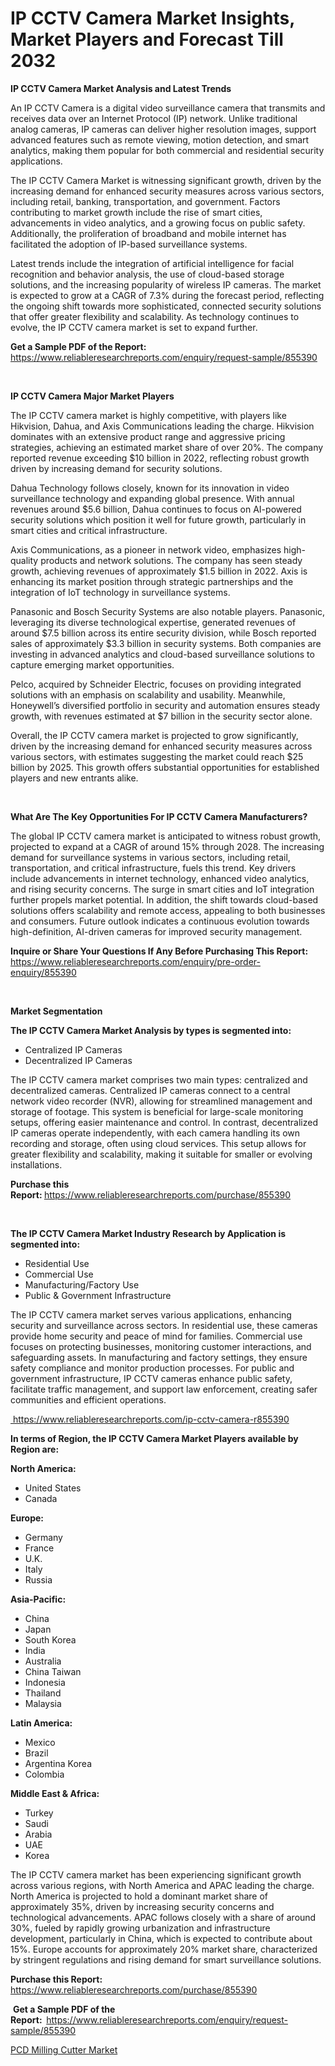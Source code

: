 <p><h1>IP CCTV Camera Market Insights, Market Players and Forecast Till 2032</h1></p><p><strong>IP CCTV Camera Market Analysis and Latest Trends</strong></p>
<p><p>An IP CCTV Camera is a digital video surveillance camera that transmits and receives data over an Internet Protocol (IP) network. Unlike traditional analog cameras, IP cameras can deliver higher resolution images, support advanced features such as remote viewing, motion detection, and smart analytics, making them popular for both commercial and residential security applications.</p><p>The IP CCTV Camera Market is witnessing significant growth, driven by the increasing demand for enhanced security measures across various sectors, including retail, banking, transportation, and government. Factors contributing to market growth include the rise of smart cities, advancements in video analytics, and a growing focus on public safety. Additionally, the proliferation of broadband and mobile internet has facilitated the adoption of IP-based surveillance systems.</p><p>Latest trends include the integration of artificial intelligence for facial recognition and behavior analysis, the use of cloud-based storage solutions, and the increasing popularity of wireless IP cameras. The market is expected to grow at a CAGR of 7.3% during the forecast period, reflecting the ongoing shift towards more sophisticated, connected security solutions that offer greater flexibility and scalability. As technology continues to evolve, the IP CCTV camera market is set to expand further.</p></p>
<p><strong>Get a Sample PDF of the Report:&nbsp;</strong> <a href="https://www.reliableresearchreports.com/enquiry/request-sample/855390?utm_campaign=3084&utm_medium=2&utm_source=Github&utm_content=ia&utm_term=10042025&utm_id=ip-cctv-camera">https://www.reliableresearchreports.com/enquiry/request-sample/855390</a></p>
<p>&nbsp;</p>
<p><strong>IP CCTV Camera Major Market Players</strong></p>
<p><p>The IP CCTV camera market is highly competitive, with players like Hikvision, Dahua, and Axis Communications leading the charge. Hikvision dominates with an extensive product range and aggressive pricing strategies, achieving an estimated market share of over 20%. The company reported revenue exceeding $10 billion in 2022, reflecting robust growth driven by increasing demand for security solutions.</p><p>Dahua Technology follows closely, known for its innovation in video surveillance technology and expanding global presence. With annual revenues around $5.6 billion, Dahua continues to focus on AI-powered security solutions which position it well for future growth, particularly in smart cities and critical infrastructure.</p><p>Axis Communications, as a pioneer in network video, emphasizes high-quality products and network solutions. The company has seen steady growth, achieving revenues of approximately $1.5 billion in 2022. Axis is enhancing its market position through strategic partnerships and the integration of IoT technology in surveillance systems.</p><p>Panasonic and Bosch Security Systems are also notable players. Panasonic, leveraging its diverse technological expertise, generated revenues of around $7.5 billion across its entire security division, while Bosch reported sales of approximately $3.3 billion in security systems. Both companies are investing in advanced analytics and cloud-based surveillance solutions to capture emerging market opportunities.</p><p>Pelco, acquired by Schneider Electric, focuses on providing integrated solutions with an emphasis on scalability and usability. Meanwhile, Honeywell’s diversified portfolio in security and automation ensures steady growth, with revenues estimated at $7 billion in the security sector alone.</p><p>Overall, the IP CCTV camera market is projected to grow significantly, driven by the increasing demand for enhanced security measures across various sectors, with estimates suggesting the market could reach $25 billion by 2025. This growth offers substantial opportunities for established players and new entrants alike.</p></p>
<p>&nbsp;</p>
<p><strong>What Are The Key Opportunities For IP CCTV Camera Manufacturers?</strong></p>
<p><p>The global IP CCTV camera market is anticipated to witness robust growth, projected to expand at a CAGR of around 15% through 2028. The increasing demand for surveillance systems in various sectors, including retail, transportation, and critical infrastructure, fuels this trend. Key drivers include advancements in internet technology, enhanced video analytics, and rising security concerns. The surge in smart cities and IoT integration further propels market potential. In addition, the shift towards cloud-based solutions offers scalability and remote access, appealing to both businesses and consumers. Future outlook indicates a continuous evolution towards high-definition, AI-driven cameras for improved security management.</p></p>
<p><strong>Inquire or Share Your Questions If Any Before Purchasing This Report:</strong> <a href="https://www.reliableresearchreports.com/enquiry/pre-order-enquiry/855390?utm_campaign=3084&utm_medium=2&utm_source=Github&utm_content=ia&utm_term=10042025&utm_id=ip-cctv-camera">https://www.reliableresearchreports.com/enquiry/pre-order-enquiry/855390</a></p>
<p>&nbsp;</p>
<p><strong>Market Segmentation</strong></p>
<p><strong>The IP CCTV Camera Market Analysis by types is segmented into:</strong></p>
<p><ul><li>Centralized IP Cameras</li><li>Decentralized IP Cameras</li></ul></p>
<p><p>The IP CCTV camera market comprises two main types: centralized and decentralized cameras. Centralized IP cameras connect to a central network video recorder (NVR), allowing for streamlined management and storage of footage. This system is beneficial for large-scale monitoring setups, offering easier maintenance and control. In contrast, decentralized IP cameras operate independently, with each camera handling its own recording and storage, often using cloud services. This setup allows for greater flexibility and scalability, making it suitable for smaller or evolving installations.</p></p>
<p><strong>Purchase this Report:&nbsp;</strong><a href="https://www.reliableresearchreports.com/purchase/855390?utm_campaign=3084&utm_medium=2&utm_source=Github&utm_content=ia&utm_term=10042025&utm_id=ip-cctv-camera">https://www.reliableresearchreports.com/purchase/855390</a></p>
<p>&nbsp;</p>
<p><strong>The IP CCTV Camera Market Industry Research by Application is segmented into:</strong></p>
<p><ul><li>Residential Use</li><li>Commercial Use</li><li>Manufacturing/Factory Use</li><li>Public & Government Infrastructure</li></ul></p>
<p><p>The IP CCTV camera market serves various applications, enhancing security and surveillance across sectors. In residential use, these cameras provide home security and peace of mind for families. Commercial use focuses on protecting businesses, monitoring customer interactions, and safeguarding assets. In manufacturing and factory settings, they ensure safety compliance and monitor production processes. For public and government infrastructure, IP CCTV cameras enhance public safety, facilitate traffic management, and support law enforcement, creating safer communities and efficient operations.</p></p>
<p><a href="https://www.reliableresearchreports.com/ip-cctv-camera-r855390?utm_campaign=3084&utm_medium=2&utm_source=Github&utm_content=ia&utm_term=10042025&utm_id=ip-cctv-camera">&nbsp;https://www.reliableresearchreports.com/ip-cctv-camera-r855390</a></p>
<p><strong>In terms of Region, the IP CCTV Camera Market Players available by Region are:</strong></p>
<p>
    <p> <strong> North America: </strong>
        <ul>
            <li>United States</li>
            <li>Canada</li>
        </ul>
        </p> 
    <p> <strong> Europe: </strong>
        <ul>
            <li>Germany</li>
            <li>France</li>
            <li>U.K.</li>
            <li>Italy</li>
            <li>Russia</li>
        </ul>
        </p> 
    <p> <strong> Asia-Pacific: </strong>
        <ul>
            <li>China</li>
            <li>Japan</li>
            <li>South Korea</li>
            <li>India</li>
            <li>Australia</li>
            <li>China Taiwan</li>
            <li>Indonesia</li>
            <li>Thailand</li>
            <li>Malaysia</li>
        </ul>
        </p> 
    <p> <strong> Latin America: </strong>
        <ul>
            <li>Mexico</li>
            <li>Brazil</li>
            <li>Argentina Korea</li>
            <li>Colombia</li>
        </ul>
        </p> 
    <p> <strong> Middle East & Africa: </strong>
        <ul>
            <li>Turkey</li>
            <li>Saudi</li>
            <li>Arabia</li>
            <li>UAE</li>
            <li>Korea</li>
        </ul>
    </p>
    </p>
<p><p>The IP CCTV camera market has been experiencing significant growth across various regions, with North America and APAC leading the charge. North America is projected to hold a dominant market share of approximately 35%, driven by increasing security concerns and technological advancements. APAC follows closely with a share of around 30%, fueled by rapidly growing urbanization and infrastructure development, particularly in China, which is expected to contribute about 15%. Europe accounts for approximately 20% market share, characterized by stringent regulations and rising demand for smart surveillance solutions.</p></p>
<p><strong>Purchase this Report: </strong><a href="https://www.reliableresearchreports.com/purchase/855390?utm_campaign=3084&utm_medium=2&utm_source=Github&utm_content=ia&utm_term=10042025&utm_id=ip-cctv-camera">https://www.reliableresearchreports.com/purchase/855390</a></p>
<p>&nbsp;<strong>Get a Sample PDF of the Report:&nbsp;&nbsp;</strong><a href="https://www.reliableresearchreports.com/enquiry/request-sample/855390?utm_campaign=3084&utm_medium=2&utm_source=Github&utm_content=ia&utm_term=10042025&utm_id=ip-cctv-camera">https://www.reliableresearchreports.com/enquiry/request-sample/855390</a></p>
<p><strong></strong></p>
<p><p><a href="https://github.com/houltngake/Market-Research-Report-List-1/blob/main/pcd-milling-cutter-market.md?utm_campaign=3084&utm_medium=2&utm_source=Github&utm_content=ia&utm_term=10042025&utm_id=ip-cctv-camera">PCD Milling Cutter Market</a></p></p>